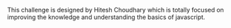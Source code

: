 This challenge is designed by Hitesh Choudhary which is totally focused on improving the knowledge and understanding the basics of javascript.
